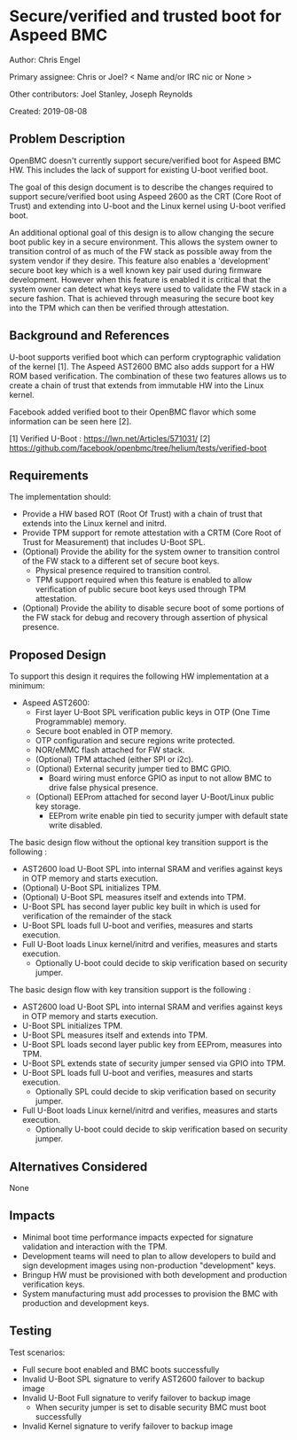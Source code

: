 # Secure/verified and trusted boot for Aspeed BMC

Author: Chris Engel

Primary assignee: Chris or Joel?
  < Name and/or IRC nic or None >

Other contributors: Joel Stanley, Joseph Reynolds

Created: 2019-08-08

## Problem Description
OpenBMC doesn't currently support secure/verified boot for Aspeed BMC HW.  This
includes the lack of support for existing U-boot verified boot.

The goal of this design document is to describe the changes required to
support secure/verified boot using Aspeed 2600 as the CRT (Core Root of Trust)
and extending into U-boot and the Linux kernel using U-boot verified boot.

An additional optional goal of this design is to allow changing the secure boot
public key in a secure environment.  This allows the system owner to transition
control of as much of the FW stack as possible away from the system vendor if
they desire.  This feature also enables a 'development' secure boot key which
is a well known key pair used during firmware development.  However when this
feature is enabled it is critical that the system owner can detect what keys
were used to validate the FW stack in a secure fashion.  That is achieved through
measuring the secure boot key into the TPM which can then be verified through
attestation.


## Background and References
U-boot supports verified boot which can perform cryptographic validation of
the kernel [1].  The Aspeed AST2600 BMC also adds support for a HW ROM based
verification.  The combination of these two features allows us to create a
chain of trust that extends from immutable HW into the Linux kernel.

Facebook added verified boot to their OpenBMC flavor which some information
can be seen here [2].

[1] Verified U-Boot : https://lwn.net/Articles/571031/
[2] https://github.com/facebook/openbmc/tree/helium/tests/verified-boot


## Requirements

The implementation should:
- Provide a HW based ROT (Root Of Trust) with a chain of trust that extends
  into the Linux kernel and initrd.
- Provide TPM support for remote attestation with a CRTM (Core Root of Trust
  for Measurement) that includes U-Boot SPL.
- (Optional) Provide the ability for the system owner to transition control
  of the FW stack to a different set of secure boot keys.
   - Physical presence required to transition control.
   - TPM support required when this feature is enabled to allow verification
     of public secure boot keys used through TPM attestation.
- (Optional) Provide the ability to disable secure boot of some portions of the
  FW stack for debug and recovery through assertion of physical presence.

## Proposed Design
To support this design it requires the following HW implementation at a minimum:
- Aspeed AST2600:
  - First layer U-Boot SPL verification public keys in OTP (One Time
    Programmable) memory.
  - Secure boot enabled in OTP memory.
  - OTP configuration and secure regions write protected.
  - NOR/eMMC flash attached for FW stack.
  - (Optional) TPM attached (either SPI or i2c).
  - (Optional) External security jumper tied to BMC GPIO.
    - Board wiring must enforce GPIO as input to not allow BMC to drive
      false physical presence.
  - (Optional) EEProm attached for second layer U-Boot/Linux public key storage.
    - EEProm write enable pin tied to security jumper with default state write
      disabled.

The basic design flow without the optional key transition support is the
following :
- AST2600 load U-Boot SPL into internal SRAM and verifies against keys in OTP
  memory and starts execution.
- (Optional) U-Boot SPL initializes TPM.
- (Optional) U-Boot SPL measures itself and extends into TPM.
- U-Boot SPL has second layer public key built in which is used for verification
  of the remainder of the stack
- U-Boot SPL loads full U-boot and verifies, measures and starts execution.
- Full U-Boot loads Linux kernel/initrd and verifies, measures and starts
  execution.
  - Optionally U-boot could decide to skip verification based on security
    jumper.

The basic design flow with key transition support is the following :
- AST2600 load U-Boot SPL into internal SRAM and verifies against keys in OTP
  memory and starts execution.
- U-Boot SPL initializes TPM.
- U-Boot SPL measures itself and extends into TPM.
- U-Boot SPL loads second layer public key from EEProm, measures into TPM.
- U-Boot SPL extends state of security jumper sensed via GPIO into TPM.
- U-Boot SPL loads full U-boot and verifies, measures and starts execution.
  - Optionally SPL could decide to skip verification based on security jumper.
- Full U-Boot loads Linux kernel/initrd and verifies, measures and starts
  execution.
  - Optionally U-boot could decide to skip verification based on security
    jumper.


## Alternatives Considered
None

## Impacts
- Minimal boot time performance impacts expected for signature validation and
  interaction with the TPM.
- Development teams will need to plan to allow developers to build and sign
  development images using non-production "development" keys.
- Bringup HW must be provisioned with both development and production
  verification keys.
- System manufacturing must add processes to provision the BMC with production
  and development keys.


## Testing

Test scenarios:
- Full secure boot enabled and BMC boots successfully
- Invalid U-Boot SPL signature to verify AST2600 failover to backup image
- Invalid U-Boot Full signature to verify failover to backup image
  - When security jumper is set to disable security BMC must boot successfully
- Invalid Kernel signature to verify failover to backup image
